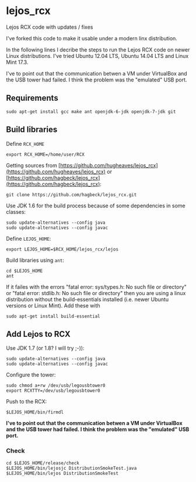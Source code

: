 # lejos_rcx
Lejos RCX code with updates / fixes

I've forked this code to make it usable under a modern linx distribution.

In the following lines I decribe the steps to run the Lejos RCX code on newer Linux distributions. I've tried Ubuntu 12.04 LTS, Ubuntu 14.04 LTS and Linux Mint 17.3.

I've to point out that the communication betwen a VM under VirtualBox and the USB tower had failed. I think the problem was the "emulated" USB port.

## Requirements

	sudo apt-get install gcc make ant openjdk-6-jdk openjdk-7-jdk git

## Build libraries

Define `RCX_HOME`

	export RCX_HOME=/home/user/RCX

Getting sources from [https://github.com/hugheaves/lejos_rcx](https://github.com/hugheaves/lejos_rcx) or [https://github.com/hagbeck/lejos_rcx](https://github.com/hagbeck/lejos_rcx):

	git clone https://github.com/hagbeck/lejos_rcx.git

Use JDK 1.6 for the build process because of some dependencies in some classes:

	sudo update-alternatives --config java
	sudo update-alternatives --config javac

Define `LEJOS_HOME`:

	export LEJOS_HOME=$RCX_HOME/lejos_rcx/lejos

Build libraries using `ant`:

	cd $LEJOS_HOME
	ant
	
If it failes with the errors "fatal error: sys/types.h: No such file or directory" or "fatal error: stdlib.h: No such file or directory" then you are using a linux distribution without the build-essentials installed (i.e. newer Ubuntu versions or Linux Mint). Add these with

	sudo apt-get install build-essential

## Add Lejos to RCX

Use JDK 1.7 (or 1.8? I will try ;-)):

	sudo update-alternatives --config java
	sudo update-alternatives --config javac

Configure the tower:

	sudo chmod a+rw /dev/usb/legousbtower0
	export RCXTTY=/dev/usb/legousbtower0

Push to the RCX:

	$LEJOS_HOME/bin/firmdl

**I've to point out that the communication betwen a VM under VirtualBox and the USB tower had failed. I think the problem was the "emulated" USB port.**

### Check

	cd $LEJOS_HOME/release/check
	$LEJOS_HOME/bin/lejosjc DistributionSmokeTest.java
	$LEJOS_HOME/bin/lejos DistributionSmokeTest


